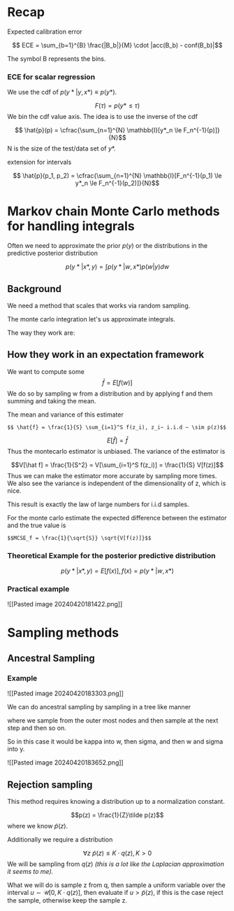 
# Recap

Expected calibration error

$$ ECE = \sum_{b=1}^{B} \frac{|B_b|}{M} \cdot |acc(B_b) - conf(B_b)|$$

The symbol B represents the bins.

### ECE for scalar regression

We use the cdf of $p(y*|y,x*) \equiv p(y*)$.

$$ F(\tau) = p(y* \le \tau)$$
We bin the cdf value axis.
The idea is to use the inverse  of the cdf


$$ \hat{p}(p) = \cfrac{\sum_{n=1}^{N} \mathbb{I}[y*_n \le F_n^{-1}(p)]}{N}$$
N is the size of the test/data set of $y*$.

extension for intervals

$$ \hat{p}(p_1, p_2) = \cfrac{\sum_{n=1}^{N} \mathbb{I}[F_n^{-1}(p_1) \le y*_n \le F_n^{-1}(p_2)]}{N}$$

# Markov chain Monte Carlo methods for handling integrals

Often we need to approximate the prior $p(y)$ or the distributions in the predictive posterior distribution

$$p(y*|x*,y) = \int p(y*|w,x*) p(w|y) dw $$

## Background

We need a method that scales that works via random sampling.

The monte carlo integration let's us approximate integrals.

The way they work are:

## How they work in an expectation framework

We want to compute some $$\bar f = E[f(w)]$$
We do so by sampling w from a distribution and by applying f and them summing and taking the mean.

The mean and variance of this estimater

	$$ \hat{f} = \frac{1}{S} \sum_{i=1}^S f(z_i), z_i~ i.i.d ~ \sim p(z)$$
$$E[\hat f] = \bar{f}$$
Thus the montecarlo estimator is unbiased.
The variance of the estimator is

$$V[\hat f] = \frac{1}{S^2} = V[\sum_{i=1}^S f(z_i)] = \frac{1}{S} V[f(z)]$$
Thus we can make the estimator more accurate by sampling more times.
We also see the variance is independent of the dimensionality of z, which is nice.

This result is exactly the law of large numbers for i.i.d samples.

For the monte carlo estimate the expected difference between the estimator and the true value is

	$$MCSE_f = \frac{1}{\sqrt{S}} \sqrt{V[f(z)]}$$
	
### Theoretical Example for the posterior predictive distribution

$$p(y*|x*,y) = E[f(x)], f(x) = p(y*|w,x*)$$

### Practical example

![[Pasted image 20240420181422.png]]


# Sampling methods

## Ancestral Sampling

### Example

![[Pasted image 20240420183303.png]]

We can do ancestral sampling by sampling in a tree like manner

where we sample from the outer most nodes and then sample at the next step and then so on.

So in this case it would be kappa into w, then sigma, and then w and sigma into y.

![[Pasted image 20240420183652.png]]

## Rejection sampling

This method requires knowing a distribution up to a normalization constant.

$$p(z) = \frac{1}{Z}\tilde p(z)$$
where we know $\tilde p(z)$.

Additionally we require a distribution

$$ \forall z ~ \tilde p(z) \le K \cdot q(z), K > 0 $$
We will be sampling from $q(z)$ _(this is a lot like the Laplacian approximation it seems to me)._

What we will do is sample z from q, then sample a uniform variable over the interval $u \sim \mathcal{U}[0, K \cdot q(z)]$, then evaluate if $u > \tilde p (z)$, if this is the case reject the sample, otherwise keep the sample z.

